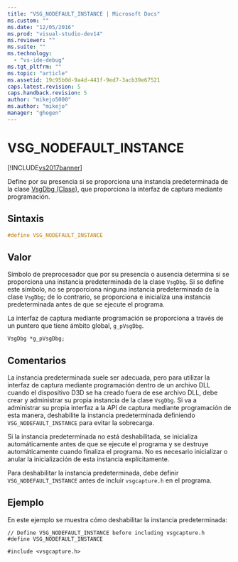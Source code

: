 ```yaml
---
title: "VSG_NODEFAULT_INSTANCE | Microsoft Docs"
ms.custom: ""
ms.date: "12/05/2016"
ms.prod: "visual-studio-dev14"
ms.reviewer: ""
ms.suite: ""
ms.technology: 
  - "vs-ide-debug"
ms.tgt_pltfrm: ""
ms.topic: "article"
ms.assetid: 19c95b0d-9a4d-441f-9ed7-3acb39e67521
caps.latest.revision: 5
caps.handback.revision: 5
author: "mikejo5000"
ms.author: "mikejo"
manager: "ghogen"
---
```

# VSG_NODEFAULT_INSTANCE
[!INCLUDE[vs2017banner](../code-quality/includes/vs2017banner.md)]

Define por su presencia si se proporciona una instancia predeterminada de la clase [VsgDbg \(Clase\)](../debugger/vsgdbg-class.md), que proporciona la interfaz de captura mediante programación.  
  
## Sintaxis  
  
```cpp  
#define VSG_NODEFAULT_INSTANCE  
```  
  
## Valor  
 Símbolo de preprocesador que por su presencia o ausencia determina si se proporciona una instancia predeterminada de la clase `VsgDbg`.  Si se define este símbolo, no se proporciona ninguna instancia predeterminada de la clase `VsgDbg`; de lo contrario, se proporciona e inicializa una instancia predeterminada antes de que se ejecute el programa.  
  
 La interfaz de captura mediante programación se proporciona a través de un puntero que tiene ámbito global, `g_pVsgDbg`.  
  
```  
VsgDbg *g_pVsgDbg;  
```  
  
## Comentarios  
 La instancia predeterminada suele ser adecuada, pero para utilizar la interfaz de captura mediante programación dentro de un archivo DLL cuando el dispositivo D3D se ha creado fuera de ese archivo DLL, debe crear y administrar su propia instancia de la clase `VsgDbg`.  Si va a administrar su propia interfaz a la API de captura mediante programación de esta manera, deshabilite la instancia predeterminada definiendo `VSG_NODEFAULT_INSTANCE` para evitar la sobrecarga.  
  
 Si la instancia predeterminada no está deshabilitada, se inicializa automáticamente antes de que se ejecute el programa y se destruye automáticamente cuando finaliza el programa.  No es necesario inicializar o anular la inicialización de esta instancia explícitamente.  
  
 Para deshabilitar la instancia predeterminada, debe definir `VSG_NODEFAULT_INSTANCE` antes de incluir `vsgcapture.h` en el programa.  
  
## Ejemplo  
 En este ejemplo se muestra cómo deshabilitar la instancia predeterminada:  
  
```  
// Define VSG_NODEFAULT_INSTANCE before including vsgcapture.h  
#define VSG_NODEFAULT_INSTANCE  
  
#include <vsgcapture.h>  
```